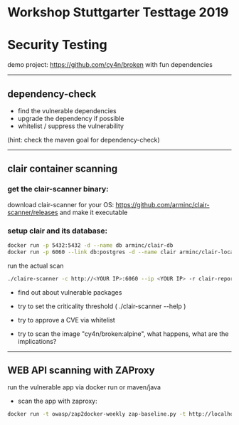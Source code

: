 # Workshop Stuttgarter Testtage 2019
# Security Testing


demo project: https://github.com/cy4n/broken with fun dependencies

---

## dependency-check

* find the vulnerable dependencies
* upgrade the dependency if possible
* whitelist / suppress the vulnerability

(hint: check the maven goal for dependency-check)

---

## clair container scanning
### get the clair-scanner binary: 

download clair-scanner for your OS: https://github.com/arminc/clair-scanner/releases and make it executable

### setup clair and its database:
```bash
docker run -p 5432:5432 -d --name db arminc/clair-db
docker run -p 6060 --link db:postgres -d --name clair arminc/clair-local-scan
```

run the actual scan
```bash
./claire-scanner -c http://<YOUR IP>:6060 --ip <YOUR IP> -r clair-report.json -l clair.log -w clair-whitelist.yml cy4n/broken:latest
```

* find out about vulnerable packages
* try to set the criticality threshold ( ./clair-scanner --help )
* try to approve a CVE via whitelist

* try to scan the image "cy4n/broken:alpine", what happens, what are the implications?

--- 
## WEB API scanning with ZAProxy

run the vulnerable app via docker run or maven/java

* scan the app with zaproxy:

```bash
docker run -t owasp/zap2docker-weekly zap-baseline.py -t http://localhost:8080
```







